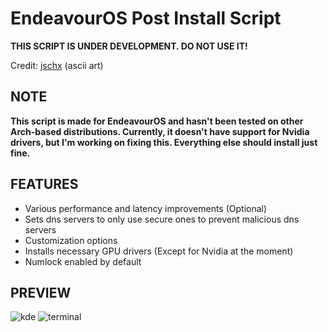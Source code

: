 # EndeavourOS Post Install Script

**THIS SCRIPT IS UNDER DEVELOPMENT. DO NOT USE IT!**

Credit: [jschx](https://gitlab.com/jschx) (ascii art)


## NOTE
**This script is made for EndeavourOS and hasn't been tested on other Arch-based distributions. Currently, it doesn't have support for Nvidia drivers, but I'm working on fixing this. Everything else should install just fine.**

## FEATURES
- Various performance and latency improvements (Optional)
- Sets dns servers to only use secure ones to prevent malicious dns servers
- Customization options
- Installs necessary GPU drivers (Except for Nvidia at the moment)
- Numlock enabled by default


## PREVIEW
![kde](https://github.com/Garry04/EndeavourOS-post-install-script/assets/54540935/c6bfc012-ecb0-4721-8352-ed17bdbe75bb)
![terminal](https://github.com/Garry04/EndeavourOS-post-install-script/assets/54540935/a2c1fbd0-d969-4cf4-b78f-bcbc4de45560)
